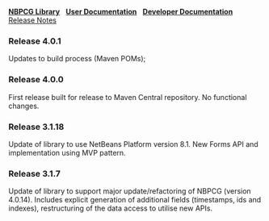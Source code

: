 [**NBPCG Library**](index.md)&nbsp;&nbsp;
[**User Documentation**](user.html)&nbsp;&nbsp;
[**Developer Documentation**](developer.html)&nbsp;&nbsp;
[Release Notes](release.html)

### Release 4.0.1 ###

Updates to build process (Maven POMs);

### Release 4.0.0 ###

First release built for release to Maven Central repository.  No functional changes.

### Release 3.1.18 ###

Update of library to use NetBeans Platform version 8.1.
New Forms API and implementation using MVP pattern.

### Release 3.1.7 ###

Update of library to support major update/refactoring of NBPCG (version 4.0.14).
Includes explicit generation of additional fields (timestamps, ids and indexes), restructuring of the data access to utilise new APIs.